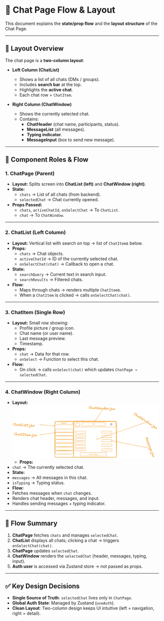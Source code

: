 # 📌 Chat Page Flow & Layout

This document explains the **state/prop flow** and the **layout structure** of the Chat Page.

---

## 🔹 Layout Overview

The chat page is a **two-column layout**:

- **Left Column (ChatList)**
  - Shows a list of all chats (DMs / groups).
  - Includes **search bar** at the top.
  - Highlights the **active chat**.
  - Each chat row = `ChatItem`.

- **Right Column (ChatWindow)**
  - Shows the currently selected chat.
  - Contains:
    - **ChatHeader** (chat name, participants, status).
    - **MessageList** (all messages).
    - **Typing indicator**.
    - **MessageInput** (box to send new message).

---

## 🔹 Component Roles & Flow

### 1. ChatPage (Parent)

- **Layout:** Splits screen into **ChatList (left)** and **ChatWindow (right)**.
- **State:**
  - `chats` → List of all chats (from backend).
  - `selectedChat` → Chat currently opened.
- **Props Passed:**
  - `chats`, `activeChatId`, `onSelectChat` → To `ChatList`.
  - `chat` → To `ChatWindow`.

---

### 2. ChatList (Left Column)

- **Layout:** Vertical list with search on top → list of `ChatItem`s below.
- **Props:**
  - `chats` → Chat objects.
  - `activeChatId` → ID of the currently selected chat.
  - `onSelectChat(chat)` → Callback to open a chat.
- **State:**
  - `searchQuery` → Current text in search input.
  - `searchResults` → Filtered chats.
- **Flow:**
  - Maps through chats → renders multiple `ChatItem`s.
  - When a `ChatItem` is clicked → calls `onSelectChat(chat)`.

---

### 3. ChatItem (Single Row)

- **Layout:** Small row showing:
  - Profile picture / group icon.
  - Chat name (or user name).
  - Last message preview.
  - Timestamp.
- **Props:**
  - `chat` → Data for that row.
  - `onSelect` → Function to select this chat.
- **Flow:**
  - On click → calls `onSelect(chat)` which updates `ChatPage → selectedChat`.

---

### 4. ChatWindow (Right Column)

- **Layout:**
![alt text](image-2.png)
     - **Props:**
- `chat` → The currently selected chat.
- **State:**
- `messages` → All messages in this chat.
- `isTyping` → Typing status.
- **Flow:**
- Fetches messages when `chat` changes.
- Renders chat header, messages, and input.
- Handles sending messages + typing indicator.

---

## 🔹 Flow Summary
1. **ChatPage** fetches `chats` and manages `selectedChat`.  
2. **ChatList** displays all chats; clicking a chat → triggers `onSelectChat(chat)`.  
3. **ChatPage** updates `selectedChat`.  
4. **ChatWindow** renders the `selectedChat` (header, messages, typing, input).  
5. **Auth user** is accessed via Zustand store → not passed as props.

---

## ✅ Key Design Decisions
- **Single Source of Truth**: `selectedChat` lives only in `ChatPage`.  
- **Global Auth State**: Managed by Zustand (`useAuth`).  
- **Clean Layout**: Two-column design keeps UI intuitive (left = navigation, right = detail).  


      